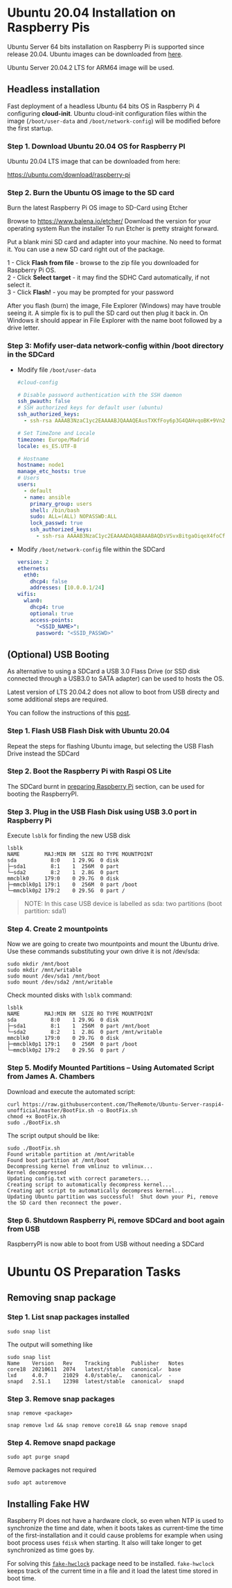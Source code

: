 # Ubuntu 20.04 Installation on Raspberry Pis

Ubuntu Server 64 bits installation on Raspberry Pi is supported since release 20.04.
Ubuntu images can be downloaded from [here](https://ubuntu.com/download/raspberry-pi).

Ubuntu Server 20.04.2 LTS for ARM64 image will be used.


## Headless installation

Fast deployment of a headless Ubuntu 64 bits OS in Raspberry Pi 4 configuring **cloud-init**.
Ubuntu cloud-init configuration files within the image (`/boot/user-data` and `/boot/network-config`) will be modified before the first startup.

### Step 1. Download Ubuntu 20.04 OS for Raspberry PI

Ubuntu 20.04 LTS image that can be downloaded from here:

https://ubuntu.com/download/raspberry-pi


### Step 2. Burn the Ubuntu OS image to the SD card
Burn the latest Raspberry Pi OS image to SD-Card using Etcher

Browse to https://www.balena.io/etcher/
Download the version for your operating system
Run the installer
To run Etcher is pretty straight forward.

Put a blank mini SD card and adapter into your machine. No need to format it. You can use a new SD card right out of the package.

1 - Click **Flash from file** - browse to the zip file you downloaded for Raspberry Pi OS.<br>
2 - Click **Select target** - it may find the SDHC Card automatically, if not select it.<br>
3 - Click **Flash!** - you may be prompted for your password

After you flash (burn) the image,  File Explorer (Windows) may have trouble seeing it. A simple fix is to pull the SD card out then plug it back in. On Windows it should appear in File Explorer with the name boot followed by a drive letter.

### Step 3: Mofify user-data network-config within /boot directory in the SDCard

- Modify file `/boot/user-data`

    ```yml
    #cloud-config
    
    # Disable password authentication with the SSH daemon
    ssh_pwauth: false
    # SSH authorized keys for default user (ubuntu)
    ssh_authorized_keys:
      - ssh-rsa AAAAB3NzaC1yc2EAAAABJQAAAQEAusTXKfFoy6p3G4QAHvqoBK+9Vn2+cx2G5AY89WmjMikmeTG9KUseOCIAx22BCrFTNryMZ0oLx4u3M+Ibm1nX76R3Gs4b+gBsgf0TFENzztST++n9/bHYWeMVXddeV9RFbvPnQZv/TfLfPUejIMjFt26JCfhZdw3Ukpx9FKYhFDxr2jG9hXzCY9Ja2IkVwHuBcO4gvWV5xtI1nS/LvMw44Okmlpqos/ETjkd12PLCxZU6GQDslUgGZGuWsvOKbf51sR+cvBppEAG3ujIDySZkVhXqH1SSaGQbxF0pO6N5d4PWus0xsafy5z1AJdTeXZdBXPVvUSNVOUw8lbL+RTWI2Q== ubuntu@mi_pc

    # Set TimeZone and Locale
    timezone: Europe/Madrid
    locale: es_ES.UTF-8

    # Hostname
    hostname: node1
    manage_etc_hosts: true
    # Users
    users:
      - default
      - name: ansible
        primary_group: users
        shell: /bin/bash
        sudo: ALL=(ALL) NOPASSWD:ALL
        lock_passwd: true
        ssh_authorized_keys:
          - ssh-rsa AAAAB3NzaC1yc2EAAAADAQABAAABAQDsVSvxBitgaOiqeX4foCfhIe4yZj+OOaWP+wFuoUOBCZMWQ3cW188nSyXhXKfwYK50oo44O6UVEb2GZiU9bLOoy1fjfiGMOnmp3AUVG+e6Vh5aXOeLCEKKxV3I8LjMXr4ack6vtOqOVFBGFSN0ThaRTZwKpoxQ+pEzh+Q4cMJTXBHXYH0eP7WEuQlPIM/hmhGa4kIw/A92Rm0ZlF2H6L2QzxdLVnLAkt9C+6tH62hepcMCIQFPvHVUqj93hpmNm9MQI4hM7uK5qyH8wGi3nmPuX311km3hkd5O6XT5KNZq9Nk1HTC2GHqYzwha/cAka5pRUfZmWkJrEuV3sNAl ansible@pimaster

    ```
- Modify `/boot/network-config` file within the SDCard

    ```yml
    version: 2
    ethernets:
      eth0:
        dhcp4: false
        addresses: [10.0.0.1/24]
    wifis:
      wlan0:
        dhcp4: true
        optional: true
        access-points:
          "<SSID_NAME>":
          password: "<SSID_PASSWD>"
    ```


## (Optional) USB Booting

As alternative to using a SDCard a USB 3.0 Flass Drive (or SSD disk connected through a USB3.0 to SATA adapter) can be used to hosts the OS.

Latest version of LTS 20.04.2 does not allow to boot from USB directy and some additional steps are required. 

You can follow the instructions of this [post](https://jamesachambers.com/raspberry-pi-4-ubuntu-20-04-usb-mass-storage-boot-guide/).

### Step 1. Flash USB Flash Disk with Ubuntu 20.04

Repeat the steps for flashing Ubuntu image, but selecting the USB Flash Drive instead the SDCard

### Step 2. Boot the Raspberry Pi with Raspi OS Lite

The SDCard burnt in [preparing Raspberry Pi](preparing_raspberrypi.md) section, can be used for booting the RaspberryPI.

### Step 3. Plug in the USB Flash Disk using USB 3.0 port in Raspberry Pi 

Execute `lsblk` for finding the new USB disk

```
lsblk
NAME        MAJ:MIN RM  SIZE RO TYPE MOUNTPOINT
sda           8:0    1 29.9G  0 disk
├─sda1        8:1    1  256M  0 part
└─sda2        8:2    1  2.8G  0 part
mmcblk0     179:0    0 29.7G  0 disk
├─mmcblk0p1 179:1    0  256M  0 part /boot
└─mmcblk0p2 179:2    0 29.5G  0 part /
```

> NOTE: In this case USB device is labelled as sda: two partitions (boot partition: sda1)


### Step 4. Create 2 mountpoints  

Now we are going to create two mountpoints and mount the Ubuntu drive.
Use these commands substituting your own drive it is not /dev/sda:
```
sudo mkdir /mnt/boot
sudo mkdir /mnt/writable
sudo mount /dev/sda1 /mnt/boot
sudo mount /dev/sda2 /mnt/writable
```

Check mounted disks with `lsblk` command:

```
lsblk
NAME        MAJ:MIN RM  SIZE RO TYPE MOUNTPOINT
sda           8:0    1 29.9G  0 disk
├─sda1        8:1    1  256M  0 part /mnt/boot
└─sda2        8:2    1  2.8G  0 part /mnt/writable
mmcblk0     179:0    0 29.7G  0 disk
├─mmcblk0p1 179:1    0  256M  0 part /boot
└─mmcblk0p2 179:2    0 29.5G  0 part /
```

### Step 5. Modify Mounted Partitions – Using Automated Script from James A. Chambers

Download and execute the automated script:

    curl https://raw.githubusercontent.com/TheRemote/Ubuntu-Server-raspi4-unofficial/master/BootFix.sh -o BootFix.sh
    chmod +x BootFix.sh
    sudo ./BootFix.sh

The script output should be like:
```
sudo ./BootFix.sh
Found writable partition at /mnt/writable
Found boot partition at /mnt/boot
Decompressing kernel from vmlinuz to vmlinux...
Kernel decompressed
Updating config.txt with correct parameters...
Creating script to automatically decompress kernel...
Creating apt script to automatically decompress kernel...
Updating Ubuntu partition was successful!  Shut down your Pi, remove the SD card then reconnect the power.
```
### Step 6. Shutdown Raspberry Pi, remove SDCard and boot again from USB
RaspberryPI is  now able to boot from USB without needing a SDCard

# Ubuntu OS Preparation Tasks

## Removing snap package

### Step 1. List snap packages installed

    sudo snap list

The output will something like

    sudo snap list
    Name    Version   Rev    Tracking       Publisher   Notes
    core18  20210611  2074   latest/stable  canonical✓  base
    lxd     4.0.7     21029  4.0/stable/…   canonical✓  -
    snapd   2.51.1    12398  latest/stable  canonical✓  snapd


### Step 3. Remove snap packages

    snap remove <package>

    snap remove lxd && snap remove core18 && snap remove snapd

### Step 4. Remove snapd package

    sudo apt purge snapd

Remove packages not required

    sudo apt autoremove

## Installing Fake HW

Raspberry PI does not have a hardware clock, so even when NTP is used to synchronize the time and date, when it boots takes as current-time the time of the first-installation and it could cause problems for example when using boot process uses `fdisk` when starting.  It also will take longer to get synchronized as time goes by.

For solving this [`fake-hwclock`](http://manpages.ubuntu.com/manpages/focal/man8/fake-hwclock.8.html) package need to be installed. `fake-hwclock` keeps track of the current time in a file and it load the latest time stored in boot time.
